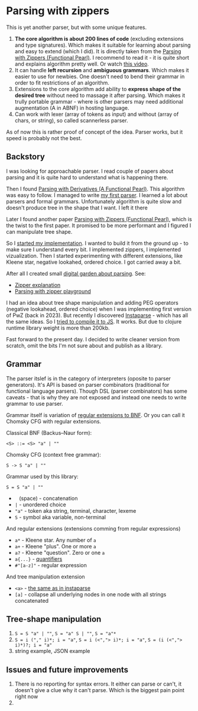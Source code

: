 # Parsing with zippers

This is yet another parser, but with some unique features.

1. **The core algorithm is about 200 lines of code** (excluding extensions and type signatures). Which makes it suitable for learning about parsing and easy to extend (which I did). It is directly taken from the [Parsing with Zippers (Functional Pearl)](https://dl.acm.org/doi/pdf/10.1145/3408990). I recommend to read it - it is quite short and explains algorithm pretty well. Or watch [this video](https://www.youtube.com/watch?v=6Wi-Kc6LDhc).
2. It can handle **left recursion** and **ambiguous grammars**. Which makes it easier to use for newbies. One doesn't need to bend their grammar in order to fit restrictions of an algorithm.
3. Extensions to the core algorithm add ability to **express shape of the desired tree** without need to massage it after parsing. Which makes it trully portable grammar - where is other parsers may need additional augmentation (A in ABNF) in hosting language.
4. Can work with lexer (array of tokens as input) and without (array of chars, or string), so called scannerless parser.

As of now this is rather proof of concept of the idea. Parser works, but it speed is probably not the best.

## Backstory

I was looking for approachable parser. I read couple of papers about parsing and it is quite hard to understand what is happening there.

Then I found [Parsing with Derivatives (A Functional Pearl)](https://matt.might.net/papers/might2011derivatives.pdf). This algorithm was easy to follow. I managed to write [my first parser](https://github.com/stereobooster/parsing-with-derivalives). I learned a lot about parsers and formal grammars. Unfortunately algorithm is quite slow and doesn't produce tree in the shape that I want. I left it there

Later I found another paper [Parsing with Zippers (Functional Pearl)](https://dl.acm.org/doi/pdf/10.1145/3408990), which is the twist to the first paper. It promised to be more performant and I figured I can manipulate tree shape.

So I [started my implementation](https://github.com/stereobooster/zipper). I wanted to build it from the ground up - to make sure I understand every bit. I implemented zippers, I implemented vizualization. Then I started experimenting with different extensions, like Kleene star, negative lookahed, ordered choice. I got carried away a bit.

After all I created small [digital garden about parsing](https://parsing.stereobooster.com/). See:

- [Zipper explanation](https://parsing.stereobooster.com/zipper/)
- [Parsing with zipper playground](https://parsing.stereobooster.com/playground/)

I had an idea about tree shape manipulation and adding PEG operators (negative lookahead, ordered choice) when I was implementing first version of PwZ (back in 2023). But recently I discovered [Instaparse](https://github.com/Engelberg/instaparse) - which has all the same ideas. So I [tried to compile it to JS](https://github.com/stereobooster/instaparsejs). It works. But due to clojure runtime library weight is more than 200kb.

Fast forward to the present day. I decided to write cleaner version from scratch, omit the bits I'm not sure about and publish as a library.

## Grammar

The parser itslef is in the category of interpreters (oposite to parser generators). It's API is based on parser combinators (traditional for functional language parsers). Though DSL (parser combinators) has some caveats - that is why they are not exposed and instead one needs to write grammar to use parser.

Grammar itself is variation of [regular extensions to BNF](https://matt.might.net/articles/grammars-bnf-ebnf/). Or you can call it Chomsky CFG with regular extensions.

Classical BNF (Backus–Naur form):

```
<S> ::= <S> "a" | ""
```

Chomsky CFG (context free grammar):

```
S -> S "a" | ""
```

Grammar used by this library:

```
S = S "a" | ""
```

- ` ` (space) - concatenation
- `|` - unordered choice
- `"a"` - token aka string, terminal, character, lexeme
- `S` - symbol aka variable, non-terminal

And regular extensions (extensions comming from regular expressions)

- `a*` - Kleene star. Any number of `a`
- `a+` - Kleene "plus". One or more `a`
- `a?` - Kleene "question". Zero or one `a`
- `a{...}` - [quantifiers](https://developer.mozilla.org/en-US/docs/Web/JavaScript/Reference/Regular_expressions/Quantifier#description)
- `#"[a-z]"` - regular expression

And tree manipulation extension

- `<a>` - [the same as in instaparse](https://github.com/Engelberg/instaparse#hiding-tags)
- `[a]` - collapse all underlying nodes in one node with all strings concatenated

## Tree-shape manipulation

1. `S = S "a" | ""`, `S = "a" S | ""`, `S = "a"*`
2. `S = i ("," i)*; i = "a"`, `S = i (<","> i)*; i = "a"`, `S = (i (<","> i)*)?; i = "a"`
3. string example, JSON example

## Issues and future improvements

1. There is no reporting for syntax errors. It either can parse or can't, it doesn't give a clue why it can't parse. Which is the biggest pain point right now
2. 